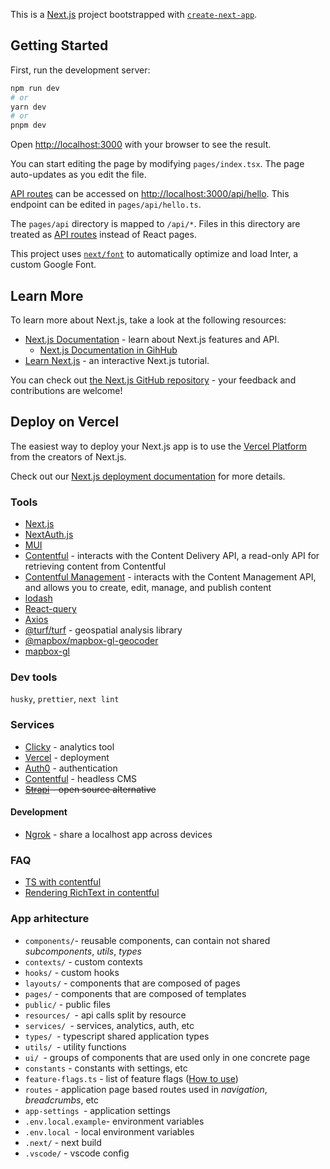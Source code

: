 This is a [Next.js](https://nextjs.org/) project bootstrapped with [`create-next-app`](https://github.com/vercel/next.js/tree/canary/packages/create-next-app).

## Getting Started

First, run the development server:

```bash
npm run dev
# or
yarn dev
# or
pnpm dev
```

Open [http://localhost:3000](http://localhost:3000) with your browser to see the result.

You can start editing the page by modifying `pages/index.tsx`. The page auto-updates as you edit the file.

[API routes](https://nextjs.org/docs/api-routes/introduction) can be accessed on [http://localhost:3000/api/hello](http://localhost:3000/api/hello). This endpoint can be edited in `pages/api/hello.ts`.

The `pages/api` directory is mapped to `/api/*`. Files in this directory are treated as [API routes](https://nextjs.org/docs/api-routes/introduction) instead of React pages.

This project uses [`next/font`](https://nextjs.org/docs/basic-features/font-optimization) to automatically optimize and load Inter, a custom Google Font.

## Learn More

To learn more about Next.js, take a look at the following resources:

- [Next.js Documentation](https://nextjs.org/docs) - learn about Next.js features and API.
  - [Next.js Documentation in GihHub](https://github.com/vercel/next.js/tree/canary/docs)
- [Learn Next.js](https://nextjs.org/learn) - an interactive Next.js tutorial.

You can check out [the Next.js GitHub repository](https://github.com/vercel/next.js/) - your feedback and contributions are welcome!

## Deploy on Vercel

The easiest way to deploy your Next.js app is to use the [Vercel Platform](https://vercel.com/new?utm_medium=default-template&filter=next.js&utm_source=create-next-app&utm_campaign=create-next-app-readme) from the creators of Next.js.

Check out our [Next.js deployment documentation](https://nextjs.org/docs/deployment) for more details.

### Tools

- [Next.js](https://vercel.com/solutions/nextjs)
- [NextAuth.js](https://next-auth.js.org/)
- [MUI](https://mui.com/)
- [Contentful](https://github.com/contentful/contentful.js) - interacts with the Content Delivery API, a read-only API for retrieving content from Contentful
- [Contentful Management](https://github.com/contentful/contentful-management.js) - interacts with the Content Management API, and allows you to create, edit, manage, and publish content
- [lodash](https://lodash.com/)
- [React-query](https://tanstack.com/query)
- [Axios](https://axios-http.com/docs/intro)
- [@turf/turf](https://turfjs.org/) - geospatial analysis library
- [@mapbox/mapbox-gl-geocoder](https://github.com/mapbox/mapbox-gl-geocoder)
- [mapbox-gl](https://www.npmjs.com/package/mapbox-gl)

### Dev tools

`husky`, `prettier`, `next lint`

### Services

- [Clicky](https://clicky.com/) - analytics tool
- [Vercel](https://vercel.com/) - deployment
- [Auth0](https://auth0.com/) - authentication
- [Contentful](https://www.contentful.com/) - headless CMS
- ~~[Strapi](https://strapi.io/features) - open source alternative~~

#### Development

- [Ngrok](ngrok.com) - share a localhost app across devices

### FAQ

- [TS with contentful](https://www.contentful.com/developers/docs/javascript/tutorials/typescript-in-javascript-client-library/)
- [Rendering RichText in contentful](https://www.contentful.com/developers/docs/javascript/tutorials/rendering-contentful-rich-text-with-javascript/)

### App arhitecture

- `components/`- reusable components, can contain not shared _subcomponents_, _utils_, _types_
- `contexts/` - custom contexts
- `hooks/` - custom hooks
- `layouts/` - components that are composed of pages
- `pages/` - components that are composed of templates
- `public/` - public files
- `resources/ `- api calls split by resource
- `services/ `- services, analytics, auth, etc
- `types/ `- typescript shared application types
- `utils/ `- utility functions
- `ui/ `- groups of components that are used only in one concrete page
- `constants` - constants with settings, etc
- `feature-flags.ts` - list of feature flags ([How to use](hooks/useFeatureFlags/README.md))
- `routes` - application page based routes used in _navigation_, _breadcrumbs_, etc
- `app-settings `- application settings
- `.env.local.example`- environment variables
- `.env.local `- local environment variables
- `.next/` - next build
- `.vscode/` - vscode config
